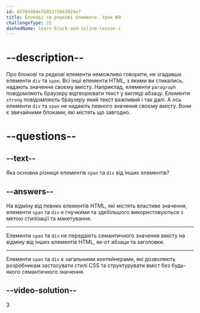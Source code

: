 ```yaml
---
id: 65704484e7b02272663824e7
title: Блокові та рядкові елементи. Урок №9
challengeType: 15
dashedName: learn-block-and-inline-lesson-i
---
```


# --description--

Про блокові та рядкові елементи неможливо говорити, не згадавши елементи `div` та `span`. Всі інші елементи HTML, з якими ви стикались, надають значення своєму вмісту. Наприклад, елементи `paragraph` повідомляють браузеру відтворювати текст у вигляді абзацу. Елементи `strong` повідомляють браузеру який текст важливий і так далі. А ось елементи `div` та `span` не надають певного значення своєму вмісту. Вони є звичайними блоками, які містять що завгодно.

# --questions--

## --text--

Яка основна різниця елементів `span` та `div` від інших елементів?

## --answers--

На відміну від певних елементів HTML, які містять властиве значення, елементи `span` та `div` є гнучкими та здебільшого використовуються з метою стилізації та макетування.

---

Елементи `span` та `div` не передають семантичного значення вмісту на відміну від інших елементів HTML, як-от абзаци та заголовки.

---

Елементи `span` та `div` є загальними контейнерами, які дозволяють розробникам застосувати стилі CSS та структурувати вміст без будь-якого семантичного значення.

## --video-solution--

3
